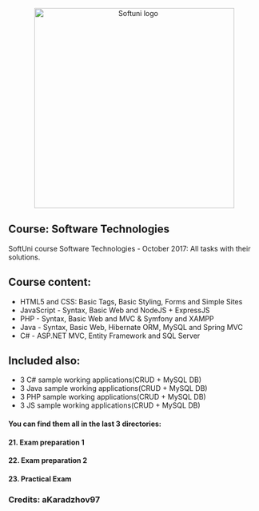 <p align="center">
	<a href="https://softuni.bg/"><img src="https://softuni.bg/content/images/svg-logos/software-university-logo.svg" alt="Softuni logo" width="400" align="center">
	</a>
<p>

## Course: Software Technologies
SoftUni course Software Technologies - October 2017: All tasks with their solutions.

## Course content:

- HTML5 and CSS: Basic Tags, Basic Styling, Forms and Simple Sites
- JavaScript - Syntax, Basic Web and NodeJS + ExpressJS
- PHP - Syntax, Basic Web and MVC & Symfony and XAMPP
- Java - Syntax, Basic Web, Hibernate ORM, MySQL and Spring MVC
- C# - ASP.NET MVC, Entity Framework and SQL Server

## Included also:
- 3 C# sample working applications(CRUD + MySQL DB)
- 3 Java sample working applications(CRUD + MySQL DB)
- 3 PHP sample working applications(CRUD + MySQL DB)
- 3 JS sample working applications(CRUD + MySQL DB)

#### You can find them all in the last 3 directories:
#### 21. Exam preparation 1
#### 22. Exam preparation 2
#### 23. Practical Exam

### Credits: aKaradzhov97
